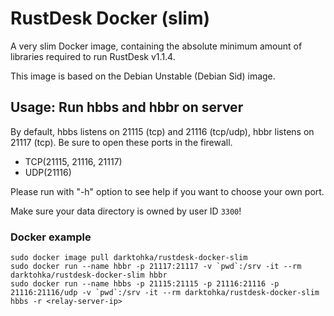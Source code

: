# RustDesk Docker (slim)

A very slim Docker image, containing the absolute minimum amount of libraries required to run RustDesk v1.1.4.

This image is based on the Debian Unstable (Debian Sid) image.

## Usage: Run hbbs and hbbr on server

By default, hbbs listens on 21115 (tcp) and 21116 (tcp/udp), hbbr listens on 21117 (tcp). Be sure to open these ports in the firewall.

- TCP(21115, 21116, 21117)
- UDP(21116)

Please run with "-h" option to see help if you want to choose your own port.

Make sure your data directory is owned by user ID `3300`!

### Docker example

```
sudo docker image pull darktohka/rustdesk-docker-slim
sudo docker run --name hbbr -p 21117:21117 -v `pwd`:/srv -it --rm darktohka/rustdesk-docker-slim hbbr
sudo docker run --name hbbs -p 21115:21115 -p 21116:21116 -p 21116:21116/udp -v `pwd`:/srv -it --rm darktohka/rustdesk-docker-slim hbbs -r <relay-server-ip>
```
